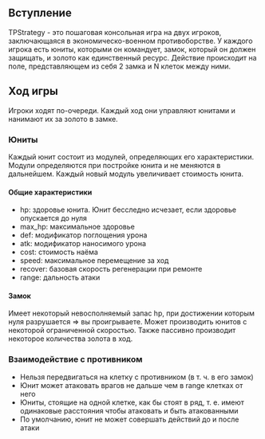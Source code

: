## Вступление
TPStrategy - это пошаговая консольная игра на двух игроков, заключающаяся в экономическо-военном противоборстве. У каждого игрока есть юниты, которыми он командует, замок, который он должен защищать, и золото как единственный ресурс. Действие происходит на поле, представляющем из себя 2 замка и N клеток между ними.
## Ход игры
Игроки ходят по-очереди. Каждый ход они управляют юнитами и нанимают их за золото в замке.
### Юниты
Каждый юнит состоит из модулей, определяющих его характеристики. Модули определяются при постройке юнита и не меняются в дальнейшем. Каждый новый модуль увеличивает стоимость юнита.
#### Общие характеристики
- hp: здоровье юнита. Юнит бесследно исчезает, если здоровье опускается до нуля
- max_hp: максимальное здоровье
- def: модификатор поглощения урона
- atk: модификатор наносимого урона
- cost: стоимость наёма
- speed: максимальное перемещение за ход
- recover: базовая скорость регенерации при ремонте
- range: дальность атаки

#### Замок
Имеет некоторый невосполняемый запас hp, при достижении которым нуля разрушается => вы проигрываете. Может производить юнитов с некоторой ограниченной скоростью. Также пассивно производит некоторое количества золота в ход.
### Взаимодействие с противником
- Нельзя передвигаться на клетку с противником (в т. ч. в его замок)
- Юнит может атаковать врагов не дальше чем в range клетках от него
- Юниты, стоящие на одной клетке, как бы стоят в ряд, т. е. имеют одинаковые расстояния чтобы атаковать и быть атакованными
- По умолчанию, юнит не может совершать действий до и после атаки
